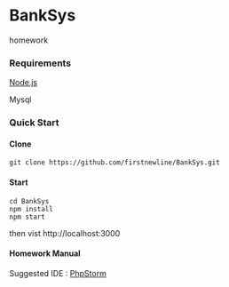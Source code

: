 # BankSys
homework

### Requirements

[Node.js](https://nodejs.org/en/)

Mysql

### Quick Start

#### Clone
```
git clone https://github.com/firstnewline/BankSys.git
```
#### Start
```
cd BankSys
npm install
npm start
```
then vist http://localhost:3000

#### Homework Manual
Suggested IDE : [PhpStorm](https://www.jetbrains.com/phpstorm/)
